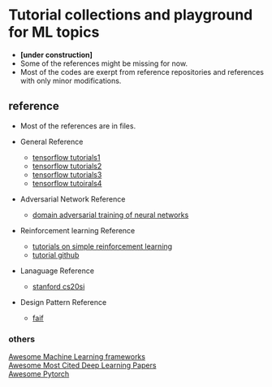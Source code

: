 # Tutorial collections and playground for ML topics
- **[under construction]** 
- Some of the references might be missing for now.
- Most of the codes are exerpt from reference repositories and references with only minor modifications.



## reference
- Most of the references are in files.
* General Reference
  - [tensorflow tutorials1](https://gist.github.com/haje01/202ac276bace4b25dd3f)
  - [tensorflow tutorials2](https://github.com/sjchoi86/Tensorflow-101.git)
  - [tensorflow tutorials3](https://github.com/tensorflow/models.git)
  - [tensorflow tutoirals4](https://github.com/nlintz/TensorFlow-Tutorials.git)

* Adversarial Network Reference
  - [domain adversarial training of neural networks](http://jmlr.org/papers/volume17/15-239/15-239.pdf)

* Reinforcement learning Reference
  - [tutorials on simple reinforcement learning]("https://medium.com/emergent-future/simple-reinforcement-learning-with-tensorflow-part-0-q-learning-with-tables-and-neural-networks-d195264329d0#.a4om9qjbq")
  - [tutorial github]("https://github.com/awjuliani/DeepRL-Agents")

* Lanaguage Reference
  - [stanford cs20si](http://web.stanford.edu/class/cs20si/syllabus.html)

* Design Pattern Reference
  - [faif](https://github.com/faif/python-patterns)


### others
[Awesome Machine Learning frameworks](https://github.com/josephmisiti/awesome-machine-learning)  
[Awesome Most Cited Deep Learning Papers](https://github.com/terryum/awesome-deep-learning-papers)  
[Awesome Pytorch](https://github.com/bharathgs/Awesome-pytorch-list)  
